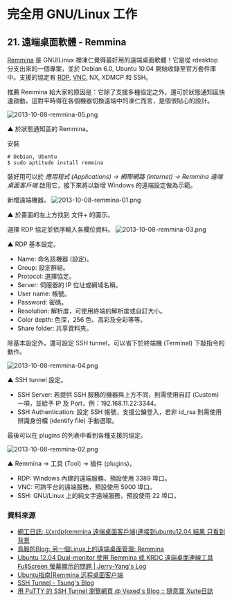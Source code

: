 # 完全用 GNU/Linux 工作

## 21. 遠端桌面軟體 - Remmina

[Remmina](http://en.wikipedia.org/wiki/Remmina) 是 GNU/Linux 裡凍仁覺得最好用的遠端桌面軟體！它是從 rdesktop 分支出來的一個專案，並於 Debian 6.0, Ubuntu 10.04 開始收錄至官方套件庫中。支援的協定有 [RDP](http://zh.wikipedia.org/wiki/%E9%81%A0%E7%AB%AF%E6%A1%8C%E9%9D%A2%E5%8D%94%E5%AE%9A), [VNC](http://zh.wikipedia.org/wiki/VNC), NX, XDMCP 和 SSH。

推薦 Remmina 給大家的原因是：它除了支援多種協定之外，還可於狀態通知區快速啟動，這對平時得在各個機器切換遠端中的凍仁而言，是個很貼心的設計。

![2013-10-08-remmina-05.png](https://lh3.googleusercontent.com/-SyBKRsKWW70/UlQgiIVK9XI/AAAAAAAAV3o/EytWxFq9zEE/s800/2013-10-08-remmina-05.png)

▲ 於狀態通知區的 Remmina。

安裝

	# Debian, Ubuntu
	$ sudo aptitude install remmina 

裝好用可以於 *應用程式 (Applications) → 網際網路 (Internet) → Remmina 遠端桌面客戶端* 啟用它，接下來將以新增 Windows 的遠端設定做為示範。

新增遠端機器。
![2013-10-08-remmina-01.png](https://lh5.googleusercontent.com/-F0iA4vVX5rg/UlQbJgVqAgI/AAAAAAAAV24/5Oe9qE_XLDY/s800/2013-10-08-remmina-01.png)

▲ 於畫面的左上方找到 文件+ 的圖示。

選擇 RDP 協定並依序輸入各欄位資料。
![2013-10-08-remmina-03.png](https://lh4.googleusercontent.com/-3C91aT-X00A/UlQbJmMpjyI/AAAAAAAAV3A/rs3FrT5rzIA/s800/2013-10-08-remmina-03.png)

▲ RDP 基本設定。

- Name: 命名該機器 (設定)。
- Group: 設定群組。
- Protocol: 選擇協定。
- Server: 伺服器的 IP 位址或網域名稱。
- User name: 帳號。
- Password: 密碼。
- Resolution: 解析度，可使用終端的解析度或自訂大小。
- Color depth: 色深，256 色、高彩及全彩等等。
- Share folder: 共享資料夾。

除基本設定外，還可設定 SSH tunnel，可以省下於終端機 (Terminal) 下敲指令的動作。

![2013-10-08-remmina-04.png](https://lh5.googleusercontent.com/-HsbS-zY-JSY/UlQbKAdsPqI/AAAAAAAAV28/itjViktylT8/s800/2013-10-08-remmina-04.png)

▲ SSH tunnel 設定。

- SSH Server: 若提供 SSH 服務的機器與上方不同，則需使用自訂 (Custom) 一項，並給予 IP 及 Port，例：192.168.11.22:3344。
- SSH Authentication: 設定 SSH 帳號，支援公鑰登入，若非 id_rsa 則需使用辨識身份檔 (identify file) 手動選取。

最後可以在 plugins 的列表中看到各種支援的協定。

![2013-10-08-remmina-02.png](https://lh6.googleusercontent.com/-ZgY6f8FMq0g/UlQbJn5HHDI/AAAAAAAAV2s/f5TpvgfSd6U/s800/2013-10-08-remmina-02.png)

▲ Remmina → 工具 (Tool) → 插件 (plugins)。

- RDP: Windows 內建的遠端服務，預設使用 3389 埠口。
- VNC: 可跨平台的遠端服務，預設使用 5900 埠口。
- SSH: GNU/Linux 上的純文字遠端服務，預設使用 22 埠口。

### 資料來源

- [網工日誌: 以xrdp(remmina 遠端桌面客戶端)連接到ubuntu12.04 結果 只看到背景](http://dn2esinfo.blogspot.tw/2013/08/xrdpremmina-ubuntu1204.html)
- [鳥毅的Blog: 另一個Linux上的遠端桌面管理: Remmina](http://blog.tenyi.com/2013/02/linux-remmina.html)
- [Ubuntu 12.04 Dual-monitor 使用 Remmina 或 KRDC 遠端桌面連線工具 FullScreen 螢幕顯示的問題 | Jerry-Yang's Log](http://jerry2yang.wordpress.com/2012/05/31/ubuntu-12-04-dual-monitor-%E4%BD%BF%E7%94%A8-remmina-%E6%88%96-krdc-%E9%81%A0%E7%AB%AF%E6%A1%8C%E9%9D%A2%E9%80%A3%E7%B7%9A%E5%B7%A5%E5%85%B7-fullscreen-%E8%9E%A2%E5%B9%95%E9%A1%AF%E7%A4%BA%E7%9A%84/)
- [Ubuntu指南|Remmina 远程桌面客户端](http://teliute.org/linux/TeUbt/lesson49/lesson49.html)
- [SSH Tunnel - Tsung's Blog](http://blog.longwin.com.tw/2005/08/ssh_tunnel_setup_mysql/)
- [用 PuTTY 的 SSH Tunnel 瀏覽網頁 @ Vexed's Blog :: 隨意窩 Xuite日誌](http://blog.xuite.net/vexed/tech/22157888-%E7%94%A8+PuTTY+%E7%9A%84+SSH+Tunnel+%E7%80%8F%E8%A6%BD%E7%B6%B2%E9%A0%81)

